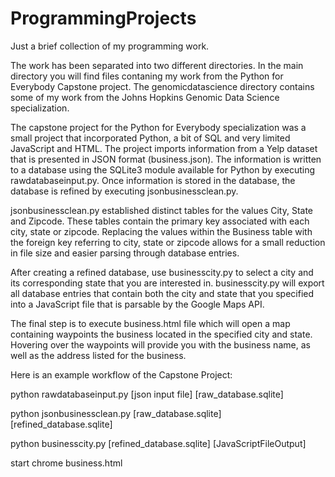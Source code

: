 # ProgrammingProjects

Just a brief collection of my programming work.

The work has been separated into two different directories. In the main directory you will find files contaning my work from the Python for Everybody Capstone project. The genomicdatascience directory contains some of my work from the Johns Hopkins Genomic Data Science specialization.

The capstone project for the Python for Everybody specialization was a small project that incorporated Python, a bit of SQL and very limited JavaScript and HTML. The project imports information from a Yelp dataset that is presented in JSON format (business.json). The information is written to a database using the SQLite3 module available for Python by executing rawdatabaseinput.py. Once information is stored in the database, the database is refined by executing jsonbusinessclean.py.

jsonbusinessclean.py established distinct tables for the values City, State and Zipcode. These tables contain the primary key associated with each city, state or zipcode. Replacing the values within the Business table with the foreign key referring to city, state or zipcode allows for a small reduction in file size and easier parsing through database entries.

After creating a refined database, use businesscity.py to select a city and its corresponding state that you are interested in. businesscity.py will export all database entries that contain both the city and state that you specified into a JavaScript file that is parsable by the Google Maps API.

The final step is to execute business.html file which will open a map containing waypoints the business located in the specified city and state. Hovering over the waypoints will provide you with the business name, as well as the address listed for the business.

Here is an example workflow of the Capstone Project:

python rawdatabaseinput.py [json input file] [raw_database.sqlite]

python jsonbusinessclean.py [raw_database.sqlite] [refined_database.sqlite]

python businesscity.py [refined_database.sqlite] [JavaScriptFileOutput]

start chrome business.html
